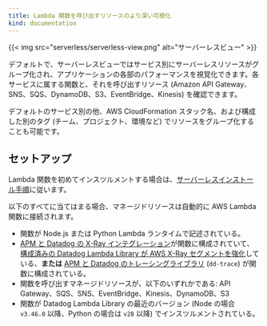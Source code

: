 ```yaml
---
title: Lambda 関数を呼び出すリソースのより深い可視化
kind: documentation
---
```


{{< img src="serverless/serverless-view.png" alt="サーバーレスビュー" >}}

デフォルトで、サーバーレスビューではサービス別にサーバーレスリソースがグループ化され、アプリケーションの各部のパフォーマンスを視覚化できます。各サービスに属する関数と、それを呼び出すリソース (Amazon API Gateway、SNS、SQS、DynamoDB、S3、EventBridge、Kinesis) を確認できます。

デフォルトのサービス別の他、AWS CloudFormation スタック名、および構成した別のタグ (チーム、プロジェクト、環境など) でリソースをグループ化することも可能です。

## セットアップ

Lambda 関数を初めてインスツルメントする場合は、[サーバーレスインストール手順][1]に従います。

以下のすべてに当てはまる場合、マネージドリソースは自動的に AWS Lambda 関数に接続されます。
- 関数が Node.js または Python Lambda ランタイムで記述されている。
- [APM と Datadog の X-Ray インテグレーション][2]が関数に構成されていて、[構成済みの Datadog Lambda Library が AWS X-Ray セグメントを強化][3]している、**または** [APM と Datadog のトレーシングライブラリ][2] (`dd-trace`) が関数に構成されている。
- 関数を呼び出すマネージドリソースが、以下のいずれかである: API Gateway、SQS、SNS、EventBridge、Kinesis、DynamoDB、S3
- 関数が Datadog Lambda Library の最近のバージョン (Node の場合 `v3.46.0` 以降、Python の場合は `v28` 以降) でインスツルメントされている。

[1]: /serverless/installation
[2]: /serverless/distributed_tracing#choose-your-tracing-library
[3]: /integrations/amazon_xray/#enriching-xray-segments-with-datadog-libraries
